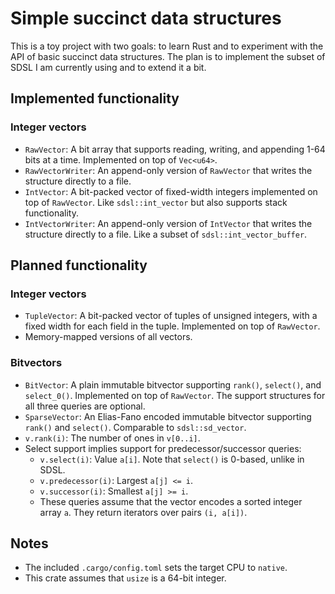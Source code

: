 # Simple succinct data structures

This is a toy project with two goals: to learn Rust and to experiment with the API of basic succinct data structures. The plan is to implement the subset of SDSL I am currently using and to extend it a bit.

## Implemented functionality

### Integer vectors

* `RawVector`: A bit array that supports reading, writing, and appending 1-64 bits at a time. Implemented on top of `Vec<u64>`.
* `RawVectorWriter`: An append-only version of `RawVector` that writes the structure directly to a file.
* `IntVector`: A bit-packed vector of fixed-width integers implemented on top of `RawVector`. Like `sdsl::int_vector` but also supports stack functionality.
* `IntVectorWriter`: An append-only version of `IntVector` that writes the structure directly to a file. Like a subset of `sdsl::int_vector_buffer`.

## Planned functionality

### Integer vectors

* `TupleVector`: A bit-packed vector of tuples of unsigned integers, with a fixed width for each field in the tuple. Implemented on top of `RawVector`.
* Memory-mapped versions of all vectors.

### Bitvectors

* `BitVector`: A plain immutable bitvector supporting `rank()`, `select()`, and `select_0()`. Implemented on top of `RawVector`. The support structures for all three queries are optional.
* `SparseVector`: An Elias-Fano encoded immutable bitvector supporting `rank()` and `select()`. Comparable to `sdsl::sd_vector`.
* `v.rank(i)`: The number of ones in `v[0..i]`.
* Select support implies support for predecessor/successor queries:
  * `v.select(i)`: Value `a[i]`. Note that `select()` is 0-based, unlike in SDSL.
  * `v.predecessor(i)`: Largest `a[j] <= i`.
  * `v.successor(i)`: Smallest `a[j] >= i`.
  * These queries assume that the vector encodes a sorted integer array `a`. They return iterators over pairs `(i, a[i])`.

## Notes

* The included `.cargo/config.toml` sets the target CPU to `native`.
* This crate assumes that `usize` is a 64-bit integer.
